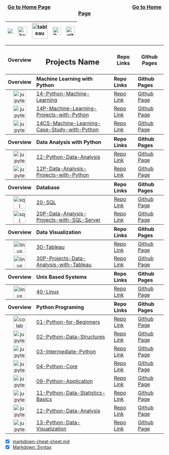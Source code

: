 <div align="center">

<h3>
  
[Go to Home Page](https://github.com/celik-muhammed)
<img width=50%>
[Go to Home Page](https://github.com/celik-muhammed)
</h3>
  
| [![](https://img.shields.io/badge/linkedin-%230077B5.svg?&style=for-the-badge&logo=linkedin&logoColor=white)][Linkedin] | [<img src="https://www.kaggle.com/static/images/site-logo.svg" alt="kaggle" height="28.5"/>][kaggle] | [<img src="https://www.tableau.com/sites/default/files/2021-05/tableau_rgb_500x104.png" alt="tableau" height="50"/>][tableau] | [<picture><source media="(prefers-color-scheme: dark)" srcset="https://theme.zdassets.com/theme_assets/224203/4a55138e21ad44a9c72c8295181c79fe938a2ae6.svg" alt="kaggle" height="26"><img alt="Dark" src="https://cdn-static-1.medium.com/sites/medium.com/about/images/Medium-Logo-Black-RGB-1.svg" alt="kaggle" height="26"></picture>][medium] | [<img src="https://user-images.githubusercontent.com/94930605/160260064-ff3aa908-cbfd-4350-ab28-a26a0b7a1819.png" alt="github_pages" height="28.5"/>][github_pages] |
|:-:|:-:|:-:|:-:|:-:|

<!-- CHANGE-05 .../myname/ myname yerine profil user name yaz -->
[Linkedin]: https://www.linkedin.com/in/çelik-muhammed/ "LinkedIn"
[kaggle]: https://www.kaggle.com/clkmuhammed "Kaggle Page"
[tableau]: https://public.tableau.com/app/profile/celikmuhammed "Tableau Page"
[medium]: https://celik-muhammed.medium.com/ "Medium Page"
[github_pages]: https://celik-muhammed.github.io/ "GitHub Pages"

<table align="center">
<thead valign="center"><tr><th>Overview</th><th><h2 align='center'>Projects Name</h2></th><th>Repo Links</th><th>Github Pages</th></tr></thead>
<thead align="left"><tr><th>Overview</th><th>Machine Learning with Python</th><th>Repo Links</th><th>Github Pages</th></tr></thead>
<tbody>
  <tr>
  <td align='center'><img src="https://res.cloudinary.com/canonical/image/fetch/f_auto,q_auto,fl_sanitize,w_55,h_64/https://assets.ubuntu.com/v1/8ee86883-jupyter-logo.png" alt="jupyter" height=41></td>
  <td><a href="https://github.com/celik-muhammed/14-Python-Machine-Learning/blob/master/README.md" target="_blank" title='14-Python-Machine-Learning'>14-Python-Machine-Learning</a></td>
  <td><a href="https://github.com/celik-muhammed/14-Python-Machine-Learning" target="_blank">Repo Link</a></td>
  <td><a href="^#" target="_blank">Github Page</a></td>
  </tr>
  <tr>
  <td align='center'><img src="https://res.cloudinary.com/canonical/image/fetch/f_auto,q_auto,fl_sanitize,w_55,h_64/https://assets.ubuntu.com/v1/8ee86883-jupyter-logo.png" alt="jupyter" height=41></td>
  <td><a href="https://github.com/celik-muhammed/14P-Machine-Learning-Projects-with-Python/blob/master/README.md" target="_blank">14P-Machine-Learning-Projects-with-Python</a></td>
  <td><a href="https://github.com/celik-muhammed/14P-Machine-Learning-Projects-with-Python" target="_blank">Repo Link</a></td>
  <td><a href="^#" target="_blank">Github Page</a></td>
  </tr>
  <tr>
  <td align='center'><img src="https://res.cloudinary.com/canonical/image/fetch/f_auto,q_auto,fl_sanitize,w_55,h_64/https://assets.ubuntu.com/v1/8ee86883-jupyter-logo.png" alt="jupyter" height=41></td>
  <td><a href="https://github.com/celik-muhammed/14CS-Machine-Learning-Case-Study-with-Python/blob/master/README.md" target="_blank">14CS-Machine-Learning-Case-Study-with-Python</a></td>
  <td><a href="https://github.com/celik-muhammed/14CS-Machine-Learning-Case-Study-with-Python" target="_blank">Repo Link</a></td>
  <td><a href="^#" target="_blank">Github Page</a></td>
  </tr>
</tbody>
<thead align="left"><tr><th>Overview</th><th>Data Analysis with Python</th><th>Repo Links</th><th>Github Pages</th></tr></thead>
<tbody>
  <tr>
  <td align='center'><img src="https://res.cloudinary.com/canonical/image/fetch/f_auto,q_auto,fl_sanitize,w_55,h_64/https://assets.ubuntu.com/v1/8ee86883-jupyter-logo.png" alt="jupyter" height=41></td>
  <td><a href="https://github.com/celik-muhammed/12-Python-Data-Analysis/blob/master/README.md" target="_blank">12-Python-Data-Analysis</a></td>
  <td><a href="https://github.com/celik-muhammed/12-Python-Data-Analysis" target="_blank">Repo Link</a></td>
  <td><a href="^#" target="_blank">Github Page</a></td>
  </tr>
  <tr>
  <td align='center'><img src="https://res.cloudinary.com/canonical/image/fetch/f_auto,q_auto,fl_sanitize,w_55,h_64/https://assets.ubuntu.com/v1/8ee86883-jupyter-logo.png" alt="jupyter" height=41></td>
  <td><a href="https://github.com/celik-muhammed/12P-Data-Analysis-Projects-with-Python/blob/master/README.md" target="_blank">12P-Data-Analysis-Projects-with-Python</a></td>
  <td><a href="https://github.com/celik-muhammed/12P-Data-Analysis-Projects-with-Python" target="_blank">Repo Link</a></td>
  <td><a href="^#" target="_blank">Github Page</a></td>
  </tr>
</tbody>
<thead align="left"><tr><th>Overview</th><th>Database</th><th>Repo Links</th><th>Github Pages</th></tr></thead>
<tbody>
  <tr>
  <td align='center'><img src="https://docs.microsoft.com/en-us/sql/tools/media/overview-sql-tools/azure-data-studio.svg?view=sql-server-ver15" alt="sql" height=40></td>
  <td><a href="https://github.com/celik-muhammed/20-SQL/blob/master/README.md" target="_blank">20-SQL</a></td>
  <td><a href="https://github.com/celik-muhammed/20-SQL" target="_blank">Repo Link</a></td>
  <td><a href="^#" target="_blank">Github Page</a></td>
  </tr>
  <tr>
  <td align='center'><img src="https://docs.microsoft.com/en-us/sql/tools/media/overview-sql-tools/azure-data-studio.svg?view=sql-server-ver15" alt="sql" height=40></td>
  <td><a href="https://github.com/celik-muhammed/20P-Data-Analysis-Projects-with-SQL-Server/blob/master/README.md" target="_blank">20P-Data-Analysis-Projects-with-SQL-Server</a></td>
  <td><a href="https://github.com/celik-muhammed/20P-Data-Analysis-Projects-with-SQL-Server" target="_blank">Repo Link</a></td>
  <td><a href="^#" target="_blank">Github Page</a></td>
  </tr>
</tbody>
<thead align="left"><tr><th>Overview</th><th>Data Visualization</th><th>Repo Links</th><th>Github Pages</th></tr></thead>
<tbody>
  <tr>
  <td align='center'><img src="https://www.tableau.com/favicon.ico" alt="linux" height=38></td>
  <td><a href="https://github.com/celik-muhammed/30-Tableau/blob/master/README.md" target="_blank">30-Tableau</a></td>
  <td><a href="https://github.com/celik-muhammed/30-Tableau" target="_blank">Repo Link</a></td>
  <td><a href="^#" target="_blank">Github Page</a></td>
  </tr>
  <tr>
  <td align='center'><img src="https://www.tableau.com/favicon.ico" alt="linux" height=38></td>
  <td><a href="https://github.com/celik-muhammed/30P-Projects-Data-Analysis-with-Tableau/blob/master/README.md" target="_blank">30P-Projects-Data-Analysis-with-Tableau</a></td>
  <td><a href="https://github.com/celik-muhammed/30P-Projects-Data-Analysis-with-Tableau" target="_blank">Repo Link</a></td>
  <td><a href="^#" target="_blank">Github Page</a></td>
  </tr>
</tbody>
<thead align="left"><tr><th>Overview</th><th>Unix Based Systems</th><th>Repo Links</th><th>Github Pages</th></tr></thead>
<tbody>
  <tr>
  <td align='center'><img src="https://assets.ubuntu.com/v1/ed348358-logo-cof.svg" alt="linux" height=38></td>
  <td><a href="https://github.com/celik-muhammed/40-Linux/blob/master/README.md" target="_blank">40-Linux</a></td>
  <td><a href="https://github.com/celik-muhammed/40-Linux" target="_blank">Repo Link</a></td>
  <td><a href="^#" target="_blank">Github Page</a></td>
  </tr>
</tbody>
<thead align="left"><tr><th>Overview</th><th>Python Programing</th><th>Repo Links</th><th>Github Pages</th></tr></thead>
<tbody>
  <tr>
  <td align='center'><img src="https://colab.research.google.com/img/colab_favicon_256px.png" alt="colab" height=41></td>
  <td><a href="https://github.com/celik-muhammed/01-Python-for-Beginners/blob/master/README.md" target="_blank">01-Python-for-Beginners</a></td>
  <td><a href="https://github.com/celik-muhammed/01-Python-for-Beginners" target="_blank">Repo Link</a></td>
  <td><a href="^#" target="_blank">Github Page</a></td>
  </tr>
  <tr>
  <td align='center'><img src="https://res.cloudinary.com/canonical/image/fetch/f_auto,q_auto,fl_sanitize,w_55,h_64/https://assets.ubuntu.com/v1/8ee86883-jupyter-logo.png" alt="jupyter" height=41></td>
  <td><a href="https://github.com/celik-muhammed/02-Python-Data-Structures/blob/master/README.md" target="_blank">02-Python-Data-Structures</a></td>
  <td><a href="https://github.com/celik-muhammed/02-Python-Data-Structures" target="_blank">Repo Link</a></td>
  <td><a href="^#" target="_blank">Github Page</a></td>
  </tr>
  <tr>
  <td align='center'><img src="https://res.cloudinary.com/canonical/image/fetch/f_auto,q_auto,fl_sanitize,w_55,h_64/https://assets.ubuntu.com/v1/8ee86883-jupyter-logo.png" alt="jupyter" height=41></td>
  <td><a href="https://github.com/celik-muhammed/03-Intermediate-Python/blob/master/README.md" target="_blank">03-Intermediate-Python</a></td>
  <td><a href="https://github.com/celik-muhammed/03-Intermediate-Python" target="_blank">Repo Link</a></td>
  <td><a href="^#" target="_blank">Github Page</a></td>
  </tr>
  <tr>
  <td align='center'><img src="https://res.cloudinary.com/canonical/image/fetch/f_auto,q_auto,fl_sanitize,w_55,h_64/https://assets.ubuntu.com/v1/8ee86883-jupyter-logo.png" alt="jupyter" height=41></td>
  <td><a href="https://github.com/celik-muhammed/04-Python-Core/blob/master/README.md" target="_blank">04-Python-Core</a></td>
  <td><a href="https://github.com/celik-muhammed/04-Python-Core" target="_blank">Repo Link</a></td>
  <td><a href="^#" target="_blank">Github Page</a></td>
  </tr>
  <tr>
  <td align='center'><img src="https://res.cloudinary.com/canonical/image/fetch/f_auto,q_auto,fl_sanitize,w_55,h_64/https://assets.ubuntu.com/v1/8ee86883-jupyter-logo.png" alt="jupyter" height=41></td>
  <td><a href="https://github.com/celik-muhammed/09-Python-Application/blob/master/README.md" target="_blank">09-Python-Application</a></td>
  <td><a href="https://github.com/celik-muhammed/09-Python-Application" target="_blank">Repo Link</a></td>
  <td><a href="^#" target="_blank">Github Page</a></td>
  </tr>
  <tr>
  <td align='center'><img src="https://res.cloudinary.com/canonical/image/fetch/f_auto,q_auto,fl_sanitize,w_55,h_64/https://assets.ubuntu.com/v1/8ee86883-jupyter-logo.png" alt="jupyter" height=41></td>
  <td><a href="https://github.com/celik-muhammed/11-Python-Data-Statistics-Basics/blob/master/README.md" target="_blank">11-Python-Data-Statistics-Basics</a></td>
  <td><a href="https://github.com/celik-muhammed/11-Python-Data-Statistics-Basics" target="_blank">Repo Link</a></td>
  <td><a href="^#" target="_blank">Github Page</a></td>
  </tr>
  <tr>
  <td align='center'><img src="https://res.cloudinary.com/canonical/image/fetch/f_auto,q_auto,fl_sanitize,w_55,h_64/https://assets.ubuntu.com/v1/8ee86883-jupyter-logo.png" alt="jupyter" height=41></td>
  <td><a href="https://github.com/celik-muhammed/12-Python-Data-Analysis/blob/master/README.md" target="_blank">12-Python-Data-Analysis</a></td>
  <td><a href="https://github.com/celik-muhammed/12-Python-Data-Analysis" target="_blank">Repo Link</a></td>
  <td><a href="^#" target="_blank">Github Page</a></td>
  </tr>
  <tr>
  <td align='center'><img src="https://res.cloudinary.com/canonical/image/fetch/f_auto,q_auto,fl_sanitize,w_55,h_64/https://assets.ubuntu.com/v1/8ee86883-jupyter-logo.png" alt="jupyter" height=41></td>
  <td><a href="https://github.com/celik-muhammed/13-Python-Data-Visualization/blob/master/README.md" target="_blank">13-Python-Data-Visualization</a></td>
  <td><a href="https://github.com/celik-muhammed/13-Python-Data-Visualization" target="_blank">Repo Link</a></td>
  <td><a href="^#" target="_blank">Github Page</a></td>
  </tr>
</tbody>  
</table></div>

* [x] [markdown-cheat-sheet.md](./markdown-cheat-sheet.md)
* [x] [Markdown: Syntax](https://daringfireball.net/projects/markdown/syntax#html)
